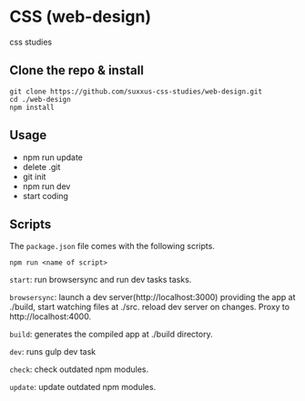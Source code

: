 # CSS (web-design)
css studies

## Clone the repo & install
```
git clone https://github.com/suxxus-css-studies/web-design.git
cd ./web-design
npm install
```
## Usage
* npm run update
* delete .git
* git init
* npm run dev
* start coding

## Scripts
The `package.json` file comes with the following scripts.

`npm run <name of script>`

`start`: run browsersync and run dev tasks
 tasks.

`browsersync`: launch a dev server(http://localhost:3000) providing the app at ./build, start watching files at ./src. reload dev server on changes. Proxy to http://localhost:4000.

`build`: generates the compiled app at ./build directory.

`dev`:  runs gulp dev task

`check`: check outdated npm modules.

`update`: update outdated npm modules.
